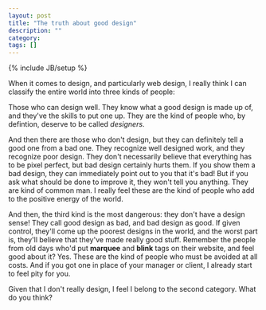 ```yaml
---
layout: post
title: "The truth about good design"
description: ""
category: 
tags: []
---
```

{% include JB/setup %}

When it comes to design, and particularly web design, I really think I can classify the entire world into three kinds of people:

Those who can design well. They know what a good design is made up of, and they've the skills to put one up. They are the kind of people who, by defintion, deserve to be called *designers*.

And then there are those who don't design, but they can definitely tell a good one from a bad one. They recognize well designed work, and they recognize poor design. They don't necessarily believe that everything has to be pixel perfect, but bad design certainly hurts them. If you show them a bad design, they can immediately point out to you that it's bad! But if you ask what should be done to improve it, they won't tell you anything. They are kind of common man. I really feel these are the kind of people who add to the positive energy of the world.

And then, the third kind is the most dangerous: they don't have a design sense! They call good design as bad, and bad design as good. If given control, they'll come up the poorest designs in the world, and the worst part is, they'll believe that they've made really good stuff. Remember the people from old days who'd put **marquee** and **blink** tags on their website, and feel good about it? Yes. These are the kind of people who must be avoided at all costs. And if you got one in place of your manager or client, I already start to feel pity for you.

Given that I don't really design, I feel I belong to the second category. What do you think?
